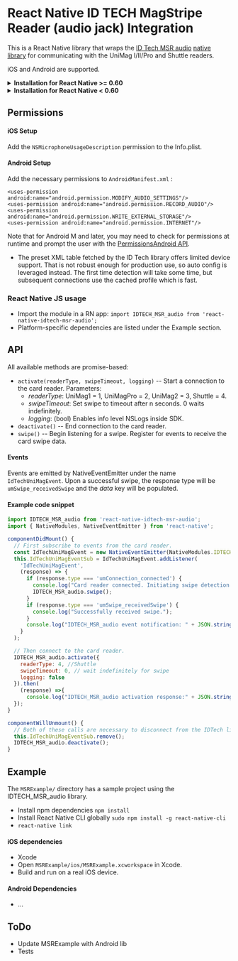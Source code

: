 # React Native ID TECH MagStripe Reader (audio jack) Integration

This is a React Native library that wraps the [ID Tech MSR audio](http://www.idtechproducts.com/products/mobile-readers/msr-only) [native library](https://atlassian.idtechproducts.com/confluence/display/KB/Shuttle+-+downloads) for communicating with the UniMag I/II/Pro and Shuttle readers.

iOS and Android are supported.

<details>
<summary><strong>Installation for React Native >= 0.60</strong></summary>

Run

    npm install https://github.com/oncethere/react-native-idtech-msr-audio --save

Auto-linking is enabled for React Native >= 0.6.0. After installing run

    (cd ios && pod install)

</details>

<details>
<summary><strong>Installation for React Native < 0.60</strong></summary>

For older versions of React native:

- `react-native link`

#### iOS setup

- Add _AVFoundation_, _AudioToolbox_, _MediaPlayer_ frameworks to the project (Build Phases -> Link Binary With Libraries)

#### Android setup

Check whether `react-native-link` performed the configuration correctly. If not...

- Add to `android/settings.gradle` if `react-native link` didn't:

```
include ':react-native-idtech-msr-audio'
project(':react-native-idtech-msr-audio').projectDir = new File(rootProject.projectDir, '../node_modules/react-native-idtech-msr-audio/android')
```

- Add to `android/app/build.gradle` :

```
dependencies {
  implementation project(':react-native-idtech-msr-audio')
}
```

- Add to `MainApplication.java` :

```
  import com.oncethere.idtechmsraudio.IDTechMSRAudioPackage;
  // ...

  public class MainApplication extends Application implements ReactApplication {

    private final ReactNativeHost mReactNativeHost = new ReactNativeHost(this) {

      // ...

      @Override
      protected List<ReactPackage> getPackages() {
        return Arrays.<ReactPackage>asList(
            new MainReactPackage(),
              new IDTechMSRAudioPackage(),
              // ...
        );
      }
    }
  }
```

</details>

## Permissions

#### iOS Setup

Add the `NSMicrophoneUsageDescription` permission to the Info.plist.

#### Android Setup

Add the necessary permissions to `AndroidManifest.xml` :

```
<uses-permission android:name="android.permission.MODIFY_AUDIO_SETTINGS"/>
<uses-permission android:name="android.permission.RECORD_AUDIO"/>
<uses-permission android:name="android.permission.WRITE_EXTERNAL_STORAGE"/>
<uses-permission android:name="android.permission.INTERNET"/>
```

Note that for Android M and later, you may need to check for permissions at runtime and prompt the user with the [PermissionsAndroid API](https://facebook.github.io/react-native/docs/permissionsandroid.html).

- The preset XML table fetched by the ID Tech library offers limited device support. That is not robust enough for production use, so auto config is leveraged instead. The first time detection will take some time, but subsequent connections use the cached profile which is fast.

### React Native JS usage

- Import the module in a RN app:
  `import IDTECH_MSR_audio from 'react-native-idtech-msr-audio';`
- Platform-specific dependencies are listed under the Example section.

## API

All available methods are promise-based:

- `activate(readerType, swipeTimeout, logging)` -- Start a connection to the card reader. Parameters:
  - _readerType_: UniMag1 = 1, UniMagPro = 2, UniMag2 = 3, Shuttle = 4.
  - _swipeTimeout_: Set swipe to timeout after n seconds. 0 waits indefinitely.
  - _logging_: (bool) Enables info level NSLogs inside SDK.
- `deactivate()` -- End connection to the card reader.
- `swipe()` -- Begin listening for a swipe. Register for events to receive the card swipe data.

#### Events

Events are emitted by NativeEventEmitter under the name `IdTechUniMagEvent`. Upon a successful swipe, the response type will be `umSwipe_receivedSwipe` and the _data_ key will be populated.

#### Example code snippet

```Javascript
import IDTECH_MSR_audio from 'react-native-idtech-msr-audio';
import { NativeModules, NativeEventEmitter } from 'react-native';

componentDidMount() {
  // First subscribe to events from the card reader.
  const IdTechUniMagEvent = new NativeEventEmitter(NativeModules.IDTECH_MSR_audio);
  this.IdTechUniMagEventSub = IdTechUniMagEvent.addListener(
    'IdTechUniMagEvent',
    (response) => {
      if (response.type === 'umConnection_connected') {
        console.log("Card reader connected. Initiating swipe detection...");
        IDTECH_MSR_audio.swipe();
      }
      if (response.type === 'umSwipe_receivedSwipe') {
        console.log("Successfully received swipe.");
      }
      console.log("IDTECH_MSR_audio event notification: " + JSON.stringify(response));
    }
  );

  // Then connect to the card reader.
  IDTECH_MSR_audio.activate({
    readerType: 4, //Shuttle
    swipeTimeout: 0, // wait indefinitely for swipe
    logging: false
  }).then(
    (response) =>{
      console.log("IDTECH_MSR_audio activation response:" + JSON.stringify(response));
  });
}

componentWillUnmount() {
  // Both of these calls are necessary to disconnect from the IDTech library.
  this.IdTechUniMagEventSub.remove();
  IDTECH_MSR_audio.deactivate();
}
```

## Example

The `MSRExample/` directory has a sample project using the IDTECH_MSR_audio library.

- Install npm dependencies `npm install`
- Install React Native CLI globally `sudo npm install -g react-native-cli`
- `react-native link`

#### iOS dependencies

- Xcode
- Open `MSRExample/ios/MSRExample.xcworkspace` in Xcode.
- Build and run on a real iOS device.

#### Android Dependencies

- ...

## ToDo

- Update MSRExample with Android lib
- Tests
